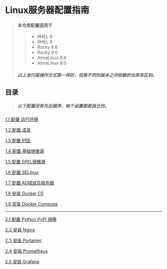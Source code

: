 Linux服务器配置指南
=
> #### 本仓库配置适用于
>> - RHEL 8
>> - RHEL 9
>> - Rocky 8.6
>> - Rocky 9.0
>> - AlmaLinux 8.6
>> - AlmaLinux 9.0 
> ##### 以上发行版操作方式是一样的，但是不同的版本之间依赖的仓库有区别。

目录
-
> ##### 以下配置没有先后顺序，每个设置都是独立的。
[1.1 配置 运行环境](guide/00_boot_mode.md)

[1.2 配置 语言](guide/01_language.md)

[1.3 配置 时区](guide/02_timezone.md)

[1.4 配置 基础镜像源](guide/03_mirrors.md)

[1.5 配置 EPEL镜像源](guide/09_epel.md)

[1.6 配置 SELinux](guide/04_SELinux.md)

[1.7 配置 AD域成员服务器](guide/05_windows_domain.md)

[1.8 安装 Docker CE](guide/06_docker-ce.md)

[1.9 安装 Docker Compose](guide/07_docker-compose.md)

---

[2.1 配置 Python PyPI 镜像](guide/08_python_pypi.md)

[2.2 安装 Nginx](guide/11_nginx.md)

[2.3 安装 Portainer](guide/10_portainer.md)

[2.4 安装 Prometheus](guide/12_prometheus.md)

[2.5 安装 Grafana](guide/13_grafana.md)
